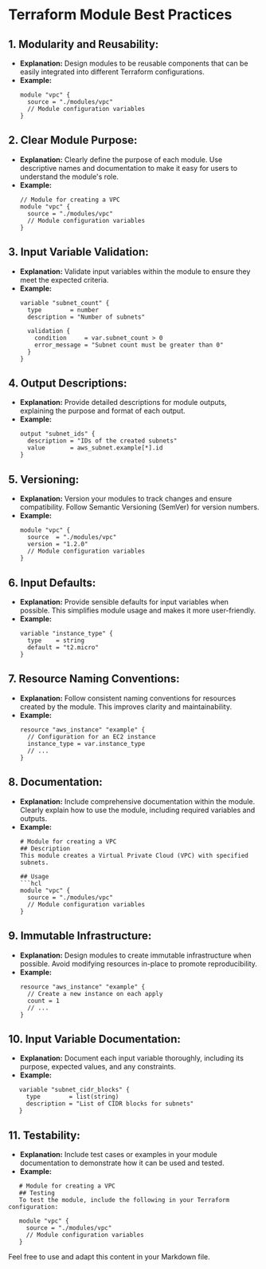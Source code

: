 # Terraform Module Best Practices

## 1. **Modularity and Reusability:**
   - **Explanation:** Design modules to be reusable components that can be easily integrated into different Terraform configurations.
   - **Example:**
     ```hcl
     module "vpc" {
       source = "./modules/vpc"
       // Module configuration variables
     }
     ```

## 2. **Clear Module Purpose:**
   - **Explanation:** Clearly define the purpose of each module. Use descriptive names and documentation to make it easy for users to understand the module's role.
   - **Example:**
     ```hcl
     // Module for creating a VPC
     module "vpc" {
       source = "./modules/vpc"
       // Module configuration variables
     }
     ```

## 3. **Input Variable Validation:**
   - **Explanation:** Validate input variables within the module to ensure they meet the expected criteria.
   - **Example:**
     ```hcl
     variable "subnet_count" {
       type        = number
       description = "Number of subnets"
     
       validation {
         condition     = var.subnet_count > 0
         error_message = "Subnet count must be greater than 0"
       }
     }
     ```

## 4. **Output Descriptions:**
   - **Explanation:** Provide detailed descriptions for module outputs, explaining the purpose and format of each output.
   - **Example:**
     ```hcl
     output "subnet_ids" {
       description = "IDs of the created subnets"
       value       = aws_subnet.example[*].id
     }
     ```

## 5. **Versioning:**
   - **Explanation:** Version your modules to track changes and ensure compatibility. Follow Semantic Versioning (SemVer) for version numbers.
   - **Example:**
     ```hcl
     module "vpc" {
       source  = "./modules/vpc"
       version = "1.2.0"
       // Module configuration variables
     }
     ```

## 6. **Input Defaults:**
   - **Explanation:** Provide sensible defaults for input variables when possible. This simplifies module usage and makes it more user-friendly.
   - **Example:**
     ```hcl
     variable "instance_type" {
       type    = string
       default = "t2.micro"
     }
     ```

## 7. **Resource Naming Conventions:**
   - **Explanation:** Follow consistent naming conventions for resources created by the module. This improves clarity and maintainability.
   - **Example:**
     ```hcl
     resource "aws_instance" "example" {
       // Configuration for an EC2 instance
       instance_type = var.instance_type
       // ...
     }
     ```

## 8. **Documentation:**
   - **Explanation:** Include comprehensive documentation within the module. Clearly explain how to use the module, including required variables and outputs.
   - **Example:**
     ```hcl
     # Module for creating a VPC
     ## Description
     This module creates a Virtual Private Cloud (VPC) with specified subnets.

     ## Usage
     ```hcl
     module "vpc" {
       source = "./modules/vpc"
       // Module configuration variables
     }
     ```
   
## 9. **Immutable Infrastructure:**
   - **Explanation:** Design modules to create immutable infrastructure when possible. Avoid modifying resources in-place to promote reproducibility.
   - **Example:**
     ```hcl
     resource "aws_instance" "example" {
       // Create a new instance on each apply
       count = 1
       // ...
     }
     ```

## 10. **Input Variable Documentation:**
   - **Explanation:** Document each input variable thoroughly, including its purpose, expected values, and any constraints.
   - **Example:**
      
   ```hcl
      variable "subnet_cidr_blocks" {
        type        = list(string)
        description = "List of CIDR blocks for subnets"
      }
   ```

## 11. **Testability:**
   - **Explanation:** Include test cases or examples in your module documentation to demonstrate how it can be used and tested.
   - **Example:**
      
   ```hcl
      # Module for creating a VPC
      ## Testing
      To test the module, include the following in your Terraform configuration:

      module "vpc" {
        source = "./modules/vpc"
        // Module configuration variables
      }
   ```

Feel free to use and adapt this content in your Markdown file.
